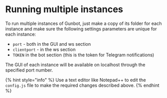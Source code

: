 # Running multiple instances

To run multiple instances of Gunbot, just make a copy of its folder for each instance and make sure the following settings parameters are unique for each instance:

* `port` - both in the GUI and ws section
* `clientport` - in the ws section
* `TOKEN` in the bot section \(this is the token for Telegram notifications\)

The GUI of each instance will be available on localhost through the specified port number.

{% hint style="info" %}
Use a text editor like Notepad++ to edit the `config.js` file to make the required changes described above.
{% endhint %}

